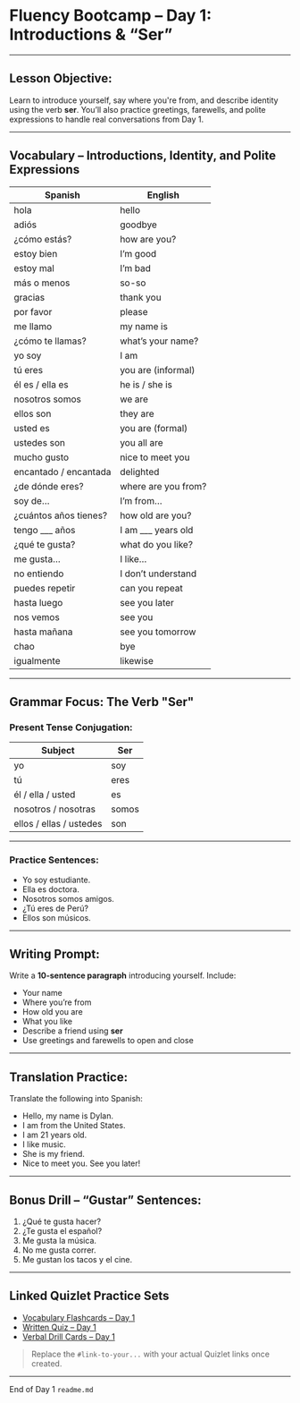 # Fluency Bootcamp – Day 1: Introductions & “Ser”

---

## Lesson Objective:
Learn to introduce yourself, say where you're from, and describe identity using the verb **ser**. You’ll also practice greetings, farewells, and polite expressions to handle real conversations from Day 1.

---

## Vocabulary – Introductions, Identity, and Polite Expressions

| Spanish | English |
|--------|---------|
| hola | hello |
| adiós | goodbye |
| ¿cómo estás? | how are you? |
| estoy bien | I’m good |
| estoy mal | I’m bad |
| más o menos | so-so |
| gracias | thank you |
| por favor | please |
| me llamo | my name is |
| ¿cómo te llamas? | what’s your name? |
| yo soy | I am |
| tú eres | you are (informal) |
| él es / ella es | he is / she is |
| nosotros somos | we are |
| ellos son | they are |
| usted es | you are (formal) |
| ustedes son | you all are |
| mucho gusto | nice to meet you |
| encantado / encantada | delighted |
| ¿de dónde eres? | where are you from? |
| soy de… | I’m from… |
| ¿cuántos años tienes? | how old are you? |
| tengo ___ años | I am ___ years old |
| ¿qué te gusta? | what do you like? |
| me gusta… | I like… |
| no entiendo | I don’t understand |
| puedes repetir | can you repeat |
| hasta luego | see you later |
| nos vemos | see you |
| hasta mañana | see you tomorrow |
| chao | bye |
| igualmente | likewise |

---

## Grammar Focus: The Verb "Ser"

### Present Tense Conjugation:

| Subject | Ser |
|--------|-----|
| yo | soy |
| tú | eres |
| él / ella / usted | es |
| nosotros / nosotras | somos |
| ellos / ellas / ustedes | son |

---

### Practice Sentences:

- Yo soy estudiante.  
- Ella es doctora.  
- Nosotros somos amigos.  
- ¿Tú eres de Perú?  
- Ellos son músicos.

---

## Writing Prompt:

Write a **10-sentence paragraph** introducing yourself. Include:
- Your name
- Where you’re from
- How old you are
- What you like
- Describe a friend using **ser**
- Use greetings and farewells to open and close

---

## Translation Practice:

Translate the following into Spanish:
- Hello, my name is Dylan.  
- I am from the United States.  
- I am 21 years old.  
- I like music.  
- She is my friend.  
- Nice to meet you. See you later!

---

## Bonus Drill – “Gustar” Sentences:

1. ¿Qué te gusta hacer?  
2. ¿Te gusta el español?  
3. Me gusta la música.  
4. No me gusta correr.  
5. Me gustan los tacos y el cine.

---

## Linked Quizlet Practice Sets

- [Vocabulary Flashcards – Day 1](#link-to-your-quizlet-vocab-set)
- [Written Quiz – Day 1](#link-to-your-written-quiz-quizlet)
- [Verbal Drill Cards – Day 1](#link-to-your-verbal-practice-quizlet)

> Replace the `#link-to-your...` with your actual Quizlet links once created.

---

End of Day 1 `readme.md`
